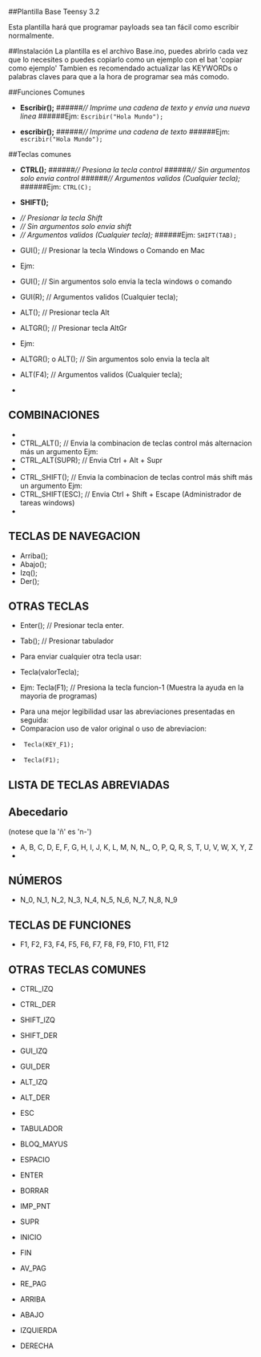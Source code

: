 ##Plantilla Base Teensy 3.2

Esta plantilla hará que programar payloads sea tan fácil como escribir normalmente.

##Instalación
La plantilla es el archivo Base.ino, puedes abrirlo cada vez que lo necesites o puedes copiarlo como un ejemplo con el bat 'copiar como ejemplo'
Tambien es recomendado actualizar las KEYWORDs o palabras claves para que a la hora de programar sea más comodo.

##Funciones Comunes

- **Escribir();**
######*// Imprime una cadena de texto y envia una nueva linea*
######Ejm: ```Escribir("Hola Mundo");```

- **escribir();**
######*// Imprime una cadena de texto*
######Ejm: ```escribir("Hola Mundo");```

##Teclas comunes

- **CTRL();**
######*// Presiona la tecla control*
######*// Sin argumentos solo envia control*
######*// Argumentos validos (Cualquier tecla);*
######Ejm: ```CTRL(C);```

- **SHIFT();**
* *// Presionar la tecla Shift*
* *// Sin argumentos solo envia shift*
* *// Argumentos validos (Cualquier tecla);*
######Ejm: ```SHIFT(TAB);```

- GUI(); 				// Presionar la tecla Windows o Comando en Mac
- Ejm:
- GUI(); 				// Sin argumentos solo envia la tecla windows o comando
- GUI(R); 				// Argumentos validos (Cualquier tecla);

- ALT(); 				// Presionar tecla Alt
- ALTGR(); // Presionar tecla AltGr
- Ejm:
- ALTGR(); o ALT();	// Sin argumentos solo envia la tecla alt
- ALT(F4); // Argumentos validos (Cualquier tecla);
- 
## COMBINACIONES
- 
- CTRL_ALT(); 		// Envia la combinacion de teclas control más alternacion más un argumento
Ejm:
- CTRL_ALT(SUPR);		// Envia Ctrl + Alt + Supr
- 
- CTRL_SHIFT();		// Envia la combinacion de teclas control más shift más un argumento
Ejm:
- CTRL_SHIFT(ESC); 	// Envia Ctrl + Shift + Escape (Administrador de tareas windows)
- 
## TECLAS DE NAVEGACION
- Arriba();
- Abajo();
- Izq();
- Der();

## OTRAS TECLAS
- Enter(); 	// Presionar tecla enter.
- Tab(); 		// Presionar tabulador

- Para enviar cualquier otra tecla usar:
- Tecla(valorTecla);
- Ejm: Tecla(F1); // Presiona la tecla funcion-1 (Muestra la ayuda en la mayoria de programas)

 * Para una mejor legibilidad usar las abreviaciones presentadas en seguida:
 * Comparacion uso de valor original o  uso de abreviacion:
 *		Tecla(KEY_F1);
 * 		Tecla(F1);
 

## LISTA DE TECLAS ABREVIADAS

## Abecedario
(notese que la 'ñ' es 'n-')
- A, B, C, D, E, F, G, H, I, J, K, L, M, N, N_, O, P, Q, R, S, T, U, V, W, X, Y, Z
- 
## NÚMEROS
- N_0, N_1, N_2, N_3, N_4, N_5, N_6, N_7, N_8, N_9

## TECLAS DE FUNCIONES
- F1, F2, F3, F4, F5, F6, F7, F8, F9, F10, F11, F12

## OTRAS TECLAS COMUNES

- CTRL_IZQ
- CTRL_DER
- SHIFT_IZQ
- SHIFT_DER
- GUI_IZQ
- GUI_DER
- ALT_IZQ
- ALT_DER

- ESC
- TABULADOR
- BLOQ_MAYUS
- ESPACIO
- ENTER
- BORRAR
- IMP_PNT
- SUPR
- INICIO
- FIN
- AV_PAG
- RE_PAG

- ARRIBA
- ABAJO
- IZQUIERDA
- DERECHA
